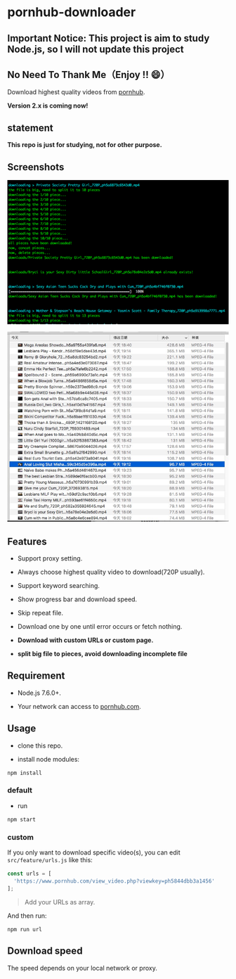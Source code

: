 
# pornhub-downloader

## Important Notice: This project is aim to study Node.js, so I will not update this project

## No Need To Thank Me（Enjoy !! :smile:）

Download highest quality videos from [pornhub](https://pornhub.com).

**Version 2.x is coming now!**

## statement

**This repo is just for studying, not for other purpose.**

## Screenshots

![running](./imgs/running.png)

![files](./imgs/files.jpg)

## Features

* Support proxy setting.

* Always choose highest quality video to download(720P usually).

* Support keyword searching.

* Show progress bar and download speed.

* Skip repeat file.

* Download one by one until error occurs or fetch nothing.

* **Download with custom URLs or custom page.**

* **split big file to pieces, avoid downloading incomplete file**

## Requirement

* Node.js 7.6.0+.

* Your network can access to [pornhub.com](https://www.pornhub.com).

## Usage

* clone this repo.

* install node modules:

```shell
npm install
```

### default

* run

```shell
npm start
```

### custom

If you only want to download specific video(s), you can edit `src/feature/urls.js` like this:

```js
const urls = [
  'https://www.pornhub.com/view_video.php?viewkey=ph5844dbb3a1456'
];
```

> Add your URLs as array.

And then run:

```shell
npm run url
```

## Download speed

The speed depends on your local network or proxy.
